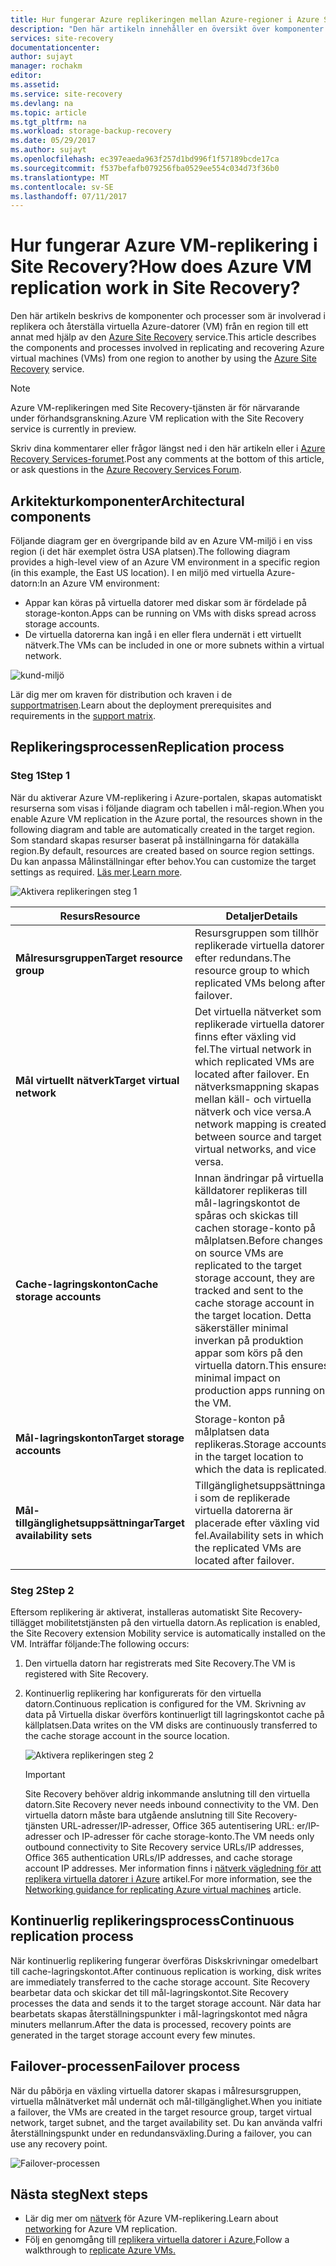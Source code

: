 ```yaml
---
title: Hur fungerar Azure replikeringen mellan Azure-regioner i Azure Site Recovery?  | Microsoft Docs
description: "Den här artikeln innehåller en översikt över komponenter och arkitektur som används när du replikerar virtuella Azure-datorer mellan Azure-regioner med hjälp av Azure Site Recovery-tjänsten."
services: site-recovery
documentationcenter: 
author: sujayt
manager: rochakm
editor: 
ms.assetid: 
ms.service: site-recovery
ms.devlang: na
ms.topic: article
ms.tgt_pltfrm: na
ms.workload: storage-backup-recovery
ms.date: 05/29/2017
ms.author: sujayt
ms.openlocfilehash: ec397eaeda963f257d1bd996f1f57189bcde17ca
ms.sourcegitcommit: f537befafb079256fba0529ee554c034d73f36b0
ms.translationtype: MT
ms.contentlocale: sv-SE
ms.lasthandoff: 07/11/2017
---
```

# <a name="how-does-azure-vm-replication-work-in-site-recovery"></a><span data-ttu-id="9b28a-104">Hur fungerar Azure VM-replikering i Site Recovery?</span><span class="sxs-lookup"><span data-stu-id="9b28a-104">How does Azure VM replication work in Site Recovery?</span></span>


<span data-ttu-id="9b28a-105">Den här artikeln beskrivs de komponenter och processer som är involverad i replikera och återställa virtuella Azure-datorer (VM) från en region till ett annat med hjälp av den [Azure Site Recovery](site-recovery-overview.md) service.</span><span class="sxs-lookup"><span data-stu-id="9b28a-105">This article describes the components and processes involved in replicating and recovering Azure virtual machines (VMs) from one region to another by using the [Azure Site Recovery](site-recovery-overview.md) service.</span></span>

>[!NOTE]
><span data-ttu-id="9b28a-106">Azure VM-replikeringen med Site Recovery-tjänsten är för närvarande under förhandsgranskning.</span><span class="sxs-lookup"><span data-stu-id="9b28a-106">Azure VM replication with the Site Recovery service is currently in preview.</span></span>

<span data-ttu-id="9b28a-107">Skriv dina kommentarer eller frågor längst ned i den här artikeln eller i [Azure Recovery Services-forumet](https://social.msdn.microsoft.com/forums/azure/home?forum=hypervrecovmgr).</span><span class="sxs-lookup"><span data-stu-id="9b28a-107">Post any comments at the bottom of this article, or ask questions in the [Azure Recovery Services Forum](https://social.msdn.microsoft.com/forums/azure/home?forum=hypervrecovmgr).</span></span>

## <a name="architectural-components"></a><span data-ttu-id="9b28a-108">Arkitekturkomponenter</span><span class="sxs-lookup"><span data-stu-id="9b28a-108">Architectural components</span></span>

<span data-ttu-id="9b28a-109">Följande diagram ger en övergripande bild av en Azure VM-miljö i en viss region (i det här exemplet östra USA platsen).</span><span class="sxs-lookup"><span data-stu-id="9b28a-109">The following diagram provides a high-level view of an Azure VM environment in a specific region (in this example, the East US location).</span></span> <span data-ttu-id="9b28a-110">I en miljö med virtuella Azure-datorn:</span><span class="sxs-lookup"><span data-stu-id="9b28a-110">In an Azure VM environment:</span></span>
- <span data-ttu-id="9b28a-111">Appar kan köras på virtuella datorer med diskar som är fördelade på storage-konton.</span><span class="sxs-lookup"><span data-stu-id="9b28a-111">Apps can be running on VMs with disks spread across storage accounts.</span></span>
- <span data-ttu-id="9b28a-112">De virtuella datorerna kan ingå i en eller flera undernät i ett virtuellt nätverk.</span><span class="sxs-lookup"><span data-stu-id="9b28a-112">The VMs can be included in one or more subnets within a virtual network.</span></span>

![kund-miljö](./media/site-recovery-azure-to-azure-architecture/source-environment.png)

<span data-ttu-id="9b28a-114">Lär dig mer om kraven för distribution och kraven i de [supportmatrisen](site-recovery-support-matrix-azure-to-azure.md).</span><span class="sxs-lookup"><span data-stu-id="9b28a-114">Learn about the deployment prerequisites and requirements in the [support matrix](site-recovery-support-matrix-azure-to-azure.md).</span></span>

## <a name="replication-process"></a><span data-ttu-id="9b28a-115">Replikeringsprocessen</span><span class="sxs-lookup"><span data-stu-id="9b28a-115">Replication process</span></span>

### <a name="step-1"></a><span data-ttu-id="9b28a-116">Steg 1</span><span class="sxs-lookup"><span data-stu-id="9b28a-116">Step 1</span></span>

<span data-ttu-id="9b28a-117">När du aktiverar Azure VM-replikering i Azure-portalen, skapas automatiskt resurserna som visas i följande diagram och tabellen i mål-region.</span><span class="sxs-lookup"><span data-stu-id="9b28a-117">When you enable Azure VM replication in the Azure portal, the resources shown in the following diagram and table are automatically created in the target region.</span></span> <span data-ttu-id="9b28a-118">Som standard skapas resurser baserat på inställningarna för datakälla region.</span><span class="sxs-lookup"><span data-stu-id="9b28a-118">By default, resources are created based on source region settings.</span></span> <span data-ttu-id="9b28a-119">Du kan anpassa Målinställningar efter behov.</span><span class="sxs-lookup"><span data-stu-id="9b28a-119">You can customize the target settings as required.</span></span> <span data-ttu-id="9b28a-120">[Läs mer](site-recovery-replicate-azure-to-azure.md).</span><span class="sxs-lookup"><span data-stu-id="9b28a-120">[Learn more](site-recovery-replicate-azure-to-azure.md).</span></span>

![Aktivera replikeringen steg 1](./media/site-recovery-azure-to-azure-architecture/enable-replication-step-1.png)

<span data-ttu-id="9b28a-122">**Resurs**</span><span class="sxs-lookup"><span data-stu-id="9b28a-122">**Resource**</span></span> | <span data-ttu-id="9b28a-123">**Detaljer**</span><span class="sxs-lookup"><span data-stu-id="9b28a-123">**Details**</span></span>
--- | ---
<span data-ttu-id="9b28a-124">**Målresursgruppen**</span><span class="sxs-lookup"><span data-stu-id="9b28a-124">**Target resource group**</span></span> | <span data-ttu-id="9b28a-125">Resursgruppen som tillhör replikerade virtuella datorer efter redundans.</span><span class="sxs-lookup"><span data-stu-id="9b28a-125">The resource group to which replicated VMs belong after failover.</span></span>
<span data-ttu-id="9b28a-126">**Mål virtuellt nätverk**</span><span class="sxs-lookup"><span data-stu-id="9b28a-126">**Target virtual network**</span></span> | <span data-ttu-id="9b28a-127">Det virtuella nätverket som replikerade virtuella datorer finns efter växling vid fel.</span><span class="sxs-lookup"><span data-stu-id="9b28a-127">The virtual network in which replicated VMs are located after failover.</span></span> <span data-ttu-id="9b28a-128">En nätverksmappning skapas mellan käll- och virtuella nätverk och vice versa.</span><span class="sxs-lookup"><span data-stu-id="9b28a-128">A network mapping is created between source and target virtual networks, and vice versa.</span></span>
<span data-ttu-id="9b28a-129">**Cache-lagringskonton**</span><span class="sxs-lookup"><span data-stu-id="9b28a-129">**Cache storage accounts**</span></span> | <span data-ttu-id="9b28a-130">Innan ändringar på virtuella källdatorer replikeras till mål-lagringskontot de spåras och skickas till cachen storage-konto på målplatsen.</span><span class="sxs-lookup"><span data-stu-id="9b28a-130">Before changes on source VMs are replicated to the target storage account, they are tracked and sent to the cache storage account in the target location.</span></span> <span data-ttu-id="9b28a-131">Detta säkerställer minimal inverkan på produktion appar som körs på den virtuella datorn.</span><span class="sxs-lookup"><span data-stu-id="9b28a-131">This ensures minimal impact on production apps running on the VM.</span></span>
<span data-ttu-id="9b28a-132">**Mål-lagringskonton**</span><span class="sxs-lookup"><span data-stu-id="9b28a-132">**Target storage accounts**</span></span>  | <span data-ttu-id="9b28a-133">Storage-konton på målplatsen data replikeras.</span><span class="sxs-lookup"><span data-stu-id="9b28a-133">Storage accounts in the target location to which the data is replicated.</span></span>
<span data-ttu-id="9b28a-134">**Mål-tillgänglighetsuppsättningar**</span><span class="sxs-lookup"><span data-stu-id="9b28a-134">**Target availability sets**</span></span>  | <span data-ttu-id="9b28a-135">Tillgänglighetsuppsättningar i som de replikerade virtuella datorerna är placerade efter växling vid fel.</span><span class="sxs-lookup"><span data-stu-id="9b28a-135">Availability sets in which the replicated VMs are located after failover.</span></span>

### <a name="step-2"></a><span data-ttu-id="9b28a-136">Steg 2</span><span class="sxs-lookup"><span data-stu-id="9b28a-136">Step 2</span></span>

<span data-ttu-id="9b28a-137">Eftersom replikering är aktiverat, installeras automatiskt Site Recovery-tillägget mobilitetstjänsten på den virtuella datorn.</span><span class="sxs-lookup"><span data-stu-id="9b28a-137">As replication is enabled, the Site Recovery extension Mobility service is automatically installed on the VM.</span></span> <span data-ttu-id="9b28a-138">Inträffar följande:</span><span class="sxs-lookup"><span data-stu-id="9b28a-138">The following occurs:</span></span>

1. <span data-ttu-id="9b28a-139">Den virtuella datorn har registrerats med Site Recovery.</span><span class="sxs-lookup"><span data-stu-id="9b28a-139">The VM is registered with Site Recovery.</span></span>

2. <span data-ttu-id="9b28a-140">Kontinuerlig replikering har konfigurerats för den virtuella datorn.</span><span class="sxs-lookup"><span data-stu-id="9b28a-140">Continuous replication is configured for the VM.</span></span> <span data-ttu-id="9b28a-141">Skrivning av data på Virtuella diskar överförs kontinuerligt till lagringskontot cache på källplatsen.</span><span class="sxs-lookup"><span data-stu-id="9b28a-141">Data writes on the VM disks are continuously transferred to the cache storage account in the source location.</span></span>

   ![Aktivera replikeringen steg 2](./media/site-recovery-azure-to-azure-architecture/enable-replication-step-2.png)

   >[!IMPORTANT]
   > <span data-ttu-id="9b28a-143">Site Recovery behöver aldrig inkommande anslutning till den virtuella datorn.</span><span class="sxs-lookup"><span data-stu-id="9b28a-143">Site Recovery never needs inbound connectivity to the VM.</span></span> <span data-ttu-id="9b28a-144">Den virtuella datorn måste bara utgående anslutning till Site Recovery-tjänsten URL-adresser/IP-adresser, Office 365 autentisering URL: er/IP-adresser och IP-adresser för cache storage-konto.</span><span class="sxs-lookup"><span data-stu-id="9b28a-144">The VM needs only outbound connectivity to Site Recovery service URLs/IP addresses, Office 365 authentication URLs/IP addresses, and cache storage account IP addresses.</span></span> <span data-ttu-id="9b28a-145">Mer information finns i [nätverk vägledning för att replikera virtuella datorer i Azure](site-recovery-azure-to-azure-networking-guidance.md) artikel.</span><span class="sxs-lookup"><span data-stu-id="9b28a-145">For more information, see the [Networking guidance for replicating Azure virtual machines](site-recovery-azure-to-azure-networking-guidance.md) article.</span></span>

## <a name="continuous-replication-process"></a><span data-ttu-id="9b28a-146">Kontinuerlig replikeringsprocess</span><span class="sxs-lookup"><span data-stu-id="9b28a-146">Continuous replication process</span></span>

<span data-ttu-id="9b28a-147">När kontinuerlig replikering fungerar överföras Diskskrivningar omedelbart till cache-lagringskontot.</span><span class="sxs-lookup"><span data-stu-id="9b28a-147">After continuous replication is working, disk writes are immediately transferred to the cache storage account.</span></span> <span data-ttu-id="9b28a-148">Site Recovery bearbetar data och skickar det till mål-lagringskontot.</span><span class="sxs-lookup"><span data-stu-id="9b28a-148">Site Recovery processes the data and sends it to the target storage account.</span></span> <span data-ttu-id="9b28a-149">När data har bearbetats skapas återställningspunkter i mål-lagringskontot med några minuters mellanrum.</span><span class="sxs-lookup"><span data-stu-id="9b28a-149">After the data is processed, recovery points are generated in the target storage account every few minutes.</span></span>

## <a name="failover-process"></a><span data-ttu-id="9b28a-150">Failover-processen</span><span class="sxs-lookup"><span data-stu-id="9b28a-150">Failover process</span></span>

<span data-ttu-id="9b28a-151">När du påbörja en växling virtuella datorer skapas i målresursgruppen, virtuella målnätverket mål undernät och mål-tillgänglighet.</span><span class="sxs-lookup"><span data-stu-id="9b28a-151">When you initiate a failover, the VMs are created in the target resource group, target virtual network, target subnet, and the target availability set.</span></span> <span data-ttu-id="9b28a-152">Du kan använda valfri återställningspunkt under en redundansväxling.</span><span class="sxs-lookup"><span data-stu-id="9b28a-152">During a failover, you can use any recovery point.</span></span>

![Failover-processen](./media/site-recovery-azure-to-azure-architecture/failover.png)

## <a name="next-steps"></a><span data-ttu-id="9b28a-154">Nästa steg</span><span class="sxs-lookup"><span data-stu-id="9b28a-154">Next steps</span></span>

- <span data-ttu-id="9b28a-155">Lär dig mer om [nätverk](site-recovery-azure-to-azure-networking-guidance.md) för Azure VM-replikering.</span><span class="sxs-lookup"><span data-stu-id="9b28a-155">Learn about [networking](site-recovery-azure-to-azure-networking-guidance.md) for Azure VM replication.</span></span>
- <span data-ttu-id="9b28a-156">Följ en genomgång till [replikera virtuella datorer i Azure.](site-recovery-azure-to-azure.md)</span><span class="sxs-lookup"><span data-stu-id="9b28a-156">Follow a walkthrough to [replicate Azure VMs.](site-recovery-azure-to-azure.md)</span></span>
